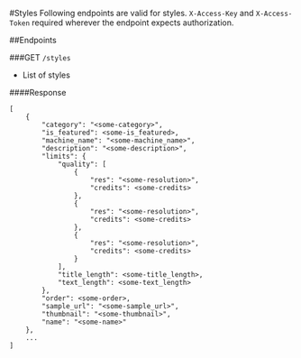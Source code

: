 #Styles
Following endpoints are valid for styles. `X-Access-Key` and `X-Access-Token` required wherever the endpoint expects 
authorization. 

##Endpoints

###GET `/styles`
* List of styles

####Response

    [
        {
            "category": "<some-category>",
            "is_featured": <some-is_featured>,
            "machine_name": "<some-machine_name>",
            "description": "<some-description>",
            "limits": {
                "quality": [
                    {
                        "res": "<some-resolution>",
                        "credits": <some-credits>
                    },
                    {
                        "res": "<some-resolution>",
                        "credits": <some-credits>
                    },
                    {
                        "res": "<some-resolution>",
                        "credits": <some-credits>
                    }
                ],
                "title_length": <some-title_length>,
                "text_length": <some-text_length>
            },
            "order": <some-order>,
            "sample_url": "<some-sample_url>",
            "thumbnail": "<some-thumbnail>",
            "name": "<some-name>"
        },
        ...
    ]